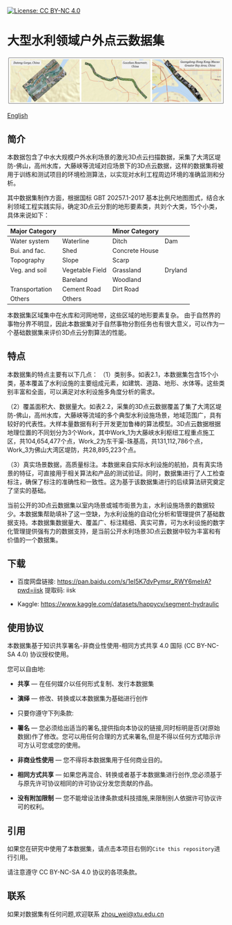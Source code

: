 [![License: CC BY-NC 4.0](http://mirrors.creativecommons.org/presskit/buttons/80x15/png/by-nc-sa.png)](https://creativecommons.org/licenses/by-nc-sa/4.0/)

# 大型水利领域户外点云数据集

![image-20230930152815539](README.assets/image-20230930152815539.png)

[English](./README.md)

## 简介

本数据包含了中水大规模户外水利场景的激光3D点云扫描数据，采集了大湾区堤防-佛山，高州水库，大藤峡等流域对应场景下的3D点云数据，这样的数据集将被用于训练和测试项目的环境检测算法，以实现对水利工程周边环境的准确监测和分析。

其中数据集制作方面，根据国标 GBT 20257.1-2017 基本比例尺地图图式，结合水利领域工程实践实际，确定3D点云分割的地形要素类，共刘个大类，15个小类，具体来说如下：

| Major Category |                 | Minor Category |         |
| -------------- | --------------- | -------------- | ------- |
| Water system   | Waterline       | Ditch          | Dam     |
| Bui. and fac.  | Shed            | Concrete House |         |
| Topography     | Slope           | Scarp          |         |
| Veg. and soil  | Vegetable Field | Grassland      | Dryland |
|                | Bareland        | Woodland       |         |
| Transportation | Cement Road     | Dirt Road      |         |
| Others         | Others          |                |         |

本数据集区域集中在水库和河网地带，这些区域的地形要素复杂。 由于自然界的事物分界不明显，因此本数据集对于自然事物分割任务也有很大意义，可以作为一个基础数据集来评价3D点云分割算法的性能。

## 特点

本数据集的特点主要有以下几点：
（1）类别多。如表2.1，本数据集包含15个小类，基本覆盖了水利设施的主要组成元素，如建筑、道路、地形、水体等。这些类别丰富和全面，可以满足对水利设施多角度分析的需求。

（2）覆盖面积大、数据量大。如表2.2，采集的3D点云数据覆盖了集了大湾区堤防-佛山，高州水库，大藤峡等流域的多个典型水利设施场景，地域范围广，具有较好的代表性。大样本量数据有利于开发更加鲁棒的算法模型。3D点云数据根据地理位置的不同划分为3个Work，其中Work_1为大藤峡水利枢纽工程重点施工区，共104,654,477个点，Work_2为东干渠-珠基高，共131,112,786个点，Work_3为佛山大湾区堤防，共28,895,223个点。

（3）真实场景数据，高质量标注。本数据来自实际水利设施的航拍，具有真实场景的特征，可直接用于相关算法和产品的测试验证。同时，数据集进行了人工检查标注，确保了标注的准确性和一致性。这为基于该数据集进行的后续算法研究奠定了坚实的基础。

​	当前公开的3D点云数据集以室内场景或城市街景为主，水利设施场景的数据较少。本数据集帮助填补了这一空缺，为水利设施的自动化分析和管理提供了基础数据支持。本数据集数据量大、覆盖广、标注精细、真实可靠，可为水利设施的数字化管理提供强有力的数据支持，是当前公开水利场景3D点云数据中较为丰富和有价值的一个数据集。

## 下载

- 百度网盘链接: https://pan.baidu.com/s/1eI5K7dvPymsr_RWY6meIrA?pwd=iisk 提取码: iisk

- Kaggle: https://www.kaggle.com/datasets/happycv/segment-hydraulic

## 使用协议

本数据集基于知识共享署名-非商业性使用-相同方式共享 4.0 国际 (CC BY-NC-SA 4.0) 协议授权使用。

您可以自由地:

- **共享** — 在任何媒介以任何形式复制、发行本数据集
- **演绎** — 修改、转换或以本数据集为基础进行创作

- 只要你遵守下列条款:

- **署名** — 您必须给出适当的署名,提供指向本协议的链接,同时标明是否(对原始数据)作了修改。您可以用任何合理的方式来署名,但是不得以任何方式暗示许可方认可您或您的使用。

- **非商业性使用** — 您不得将本数据集用于任何商业目的。

- **相同方式共享** — 如果您再混合、转换或者基于本数据集进行创作,您必须基于与原先许可协议相同的许可协议分发您贡献的作品。

- **没有附加限制** — 您不能增设法律条款或科技措施,来限制别人依据许可协议许可的权利。


## 引用

如果您在研究中使用了本数据集，请点击本项目右侧的`Cite this repository`进行引用。

请注意遵守 CC BY-NC-SA 4.0 协议的各项条款。

## 联系

如果对数据集有任何问题,欢迎联系 [zhou_wei@xtu.edu.cn](mailto:zhou_wei@xtu.edu.cn)
